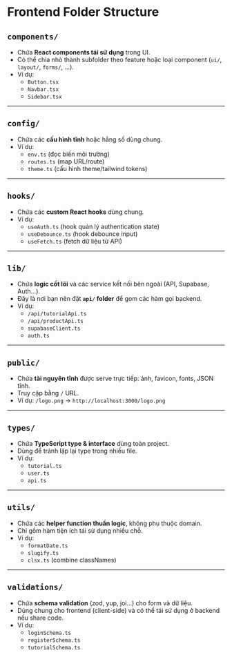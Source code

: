 # Frontend Folder Structure

## `components/`

- Chứa **React components tái sử dụng** trong UI.
- Có thể chia nhỏ thành subfolder theo feature hoặc loại component (`ui/`, `layout/`, `forms/`, …).
- Ví dụ:
  - `Button.tsx`
  - `Navbar.tsx`
  - `Sidebar.tsx`

---

## `config/`

- Chứa các **cấu hình tĩnh** hoặc hằng số dùng chung.
- Ví dụ:
  - `env.ts` (đọc biến môi trường)
  - `routes.ts` (map URL/route)
  - `theme.ts` (cấu hình theme/tailwind tokens)

---

## `hooks/`

- Chứa các **custom React hooks** dùng chung.
- Ví dụ:
  - `useAuth.ts` (hook quản lý authentication state)
  - `useDebounce.ts` (hook debounce input)
  - `useFetch.ts` (fetch dữ liệu từ API)

---

## `lib/`

- Chứa **logic cốt lõi** và các service kết nối bên ngoài (API, Supabase, Auth…).
- Đây là nơi bạn nên đặt **`api/` folder** để gom các hàm gọi backend.
- Ví dụ:
  - `/api/tutorialApi.ts`
  - `/api/productApi.ts`
  - `supabaseClient.ts`
  - `auth.ts`

---

## `public/`

- Chứa **tài nguyên tĩnh** được serve trực tiếp: ảnh, favicon, fonts, JSON tĩnh.
- Truy cập bằng `/` URL.
- Ví dụ: `/logo.png` → `http://localhost:3000/logo.png`

---

## `types/`

- Chứa **TypeScript type & interface** dùng toàn project.
- Dùng để tránh lặp lại type trong nhiều file.
- Ví dụ:
  - `tutorial.ts`
  - `user.ts`
  - `api.ts`

---

## `utils/`

- Chứa các **helper function thuần logic**, không phụ thuộc domain.
- Chỉ gồm hàm tiện ích tái sử dụng nhiều chỗ.
- Ví dụ:
  - `formatDate.ts`
  - `slugify.ts`
  - `clsx.ts` (combine classNames)

---

## `validations/`

- Chứa **schema validation** (zod, yup, joi…) cho form và dữ liệu.
- Dùng chung cho frontend (client-side) và có thể tái sử dụng ở backend nếu share code.
- Ví dụ:
  - `loginSchema.ts`
  - `registerSchema.ts`
  - `tutorialSchema.ts`
